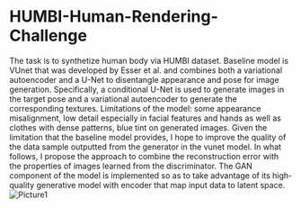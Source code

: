 # HUMBI-Human-Rendering-Challenge

The task is to synthetize human body via HUMBI dataset. 
Baseline model is VUnet that was developed by Esser et al. and combines both a variational autoencoder and a U-Net to disentangle appearance and pose for image generation. Specifically, a conditional U-Net is used to generate images in the target pose and a variational autoencoder to generate the corresponding textures.
Limitations of the model: some appearance misalignment, low detail especially in facial features and hands as well as clothes with dense patterns, blue tint on generated images.
Given the limitation that the baseline model provides, I hope to improve the quality of the data sample outputted from the generator in the vunet model. In what follows, I propose the approach to combine the reconstruction error with the properties of images learned from the discriminator. The GAN component of the model is implemented so as to take advantage of its high-quality generative model with encoder that map input data to latent space.   
![Picture1](https://user-images.githubusercontent.com/47673347/194770300-d91f0804-a589-41fc-ad02-70bca9dc8d5a.png)
